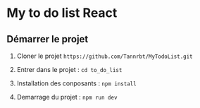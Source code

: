 # My to do list React

## Démarrer le projet
1. Cloner le projet `https://github.com/Tannrbt/MyTodoList.git`

2. Entrer dans le projet : `cd to_do_list`

3. Installation des conposants : `npm install`

4. Demarrage du projet : `npm run dev`